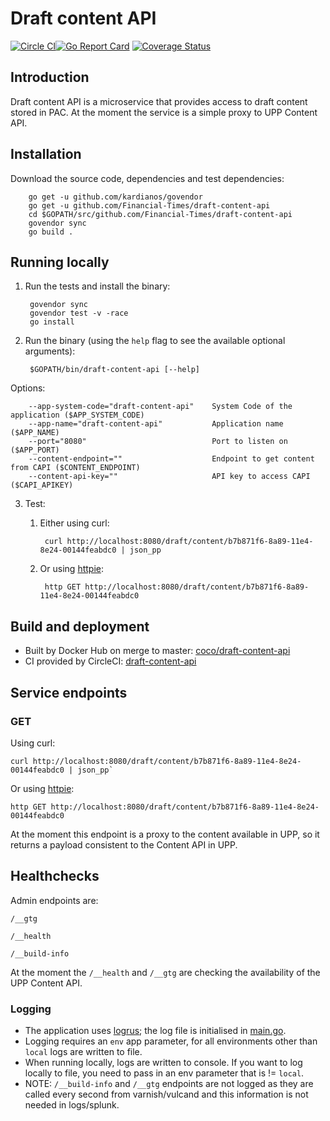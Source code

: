# Draft content API

[![Circle CI](https://circleci.com/gh/Financial-Times/draft-content-api/tree/master.png?style=shield)](https://circleci.com/gh/Financial-Times/draft-content-api/tree/master)[![Go Report Card](https://goreportcard.com/badge/github.com/Financial-Times/draft-content-api)](https://goreportcard.com/report/github.com/Financial-Times/draft-content-api) [![Coverage Status](https://coveralls.io/repos/github/Financial-Times/draft-content-api/badge.svg)](https://coveralls.io/github/Financial-Times/draft-content-api)

## Introduction

Draft content API is a microservice that provides access to draft content stored in PAC.
At the moment the service is a simple proxy to UPP Content API.

## Installation
      
Download the source code, dependencies and test dependencies:

        go get -u github.com/kardianos/govendor
        go get -u github.com/Financial-Times/draft-content-api
        cd $GOPATH/src/github.com/Financial-Times/draft-content-api
        govendor sync
        go build .

## Running locally

1. Run the tests and install the binary:

        govendor sync
        govendor test -v -race
        go install

2. Run the binary (using the `help` flag to see the available optional arguments):

        $GOPATH/bin/draft-content-api [--help]

Options:

        --app-system-code="draft-content-api"    System Code of the application ($APP_SYSTEM_CODE)
        --app-name="draft-content-api"           Application name ($APP_NAME)
        --port="8080"                            Port to listen on ($APP_PORT)
        --content-endpoint=""                    Endpoint to get content from CAPI ($CONTENT_ENDPOINT)
        --content-api-key=""                     API key to access CAPI ($CAPI_APIKEY)

        
3. Test:

    1. Either using curl:

            curl http://localhost:8080/draft/content/b7b871f6-8a89-11e4-8e24-00144feabdc0 | json_pp

    1. Or using [httpie](https://github.com/jkbrzt/httpie):

            http GET http://localhost:8080/draft/content/b7b871f6-8a89-11e4-8e24-00144feabdc0

## Build and deployment

* Built by Docker Hub on merge to master: [coco/draft-content-api](https://hub.docker.com/r/coco/draft-content-api/)
* CI provided by CircleCI: [draft-content-api](https://circleci.com/gh/Financial-Times/draft-content-api)

## Service endpoints

### GET

Using curl:

    curl http://localhost:8080/draft/content/b7b871f6-8a89-11e4-8e24-00144feabdc0 | json_pp`

Or using [httpie](https://github.com/jkbrzt/httpie):

    http GET http://localhost:8080/draft/content/b7b871f6-8a89-11e4-8e24-00144feabdc0

At the moment this endpoint is a proxy to the content available in UPP, 
so it returns a payload consistent to the Content API in UPP.

## Healthchecks
Admin endpoints are:

`/__gtg`

`/__health`

`/__build-info`

At the moment the `/__health` and `/__gtg` are checking the availability of the UPP Content API.


### Logging

* The application uses [logrus](https://github.com/Sirupsen/logrus); the log file is initialised in [main.go](main.go).
* Logging requires an `env` app parameter, for all environments other than `local` logs are written to file.
* When running locally, logs are written to console. If you want to log locally to file, you need to pass in an env parameter that is != `local`.
* NOTE: `/__build-info` and `/__gtg` endpoints are not logged as they are called every second from varnish/vulcand and this information is not needed in logs/splunk.
